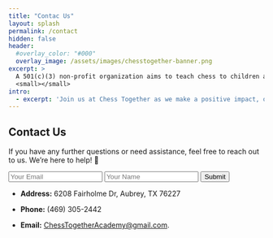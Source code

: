 ```yaml
---
title: "Contac Us"
layout: splash
permalink: /contact
hidden: false
header:
  #overlay_color: "#000"
  overlay_image: /assets/images/chesstogether-banner.png
excerpt: >
  A 501(c)(3) non-profit organization aims to teach chess to children and special needs children<br />
  <small></small>
intro: 
  - excerpt: 'Join us at Chess Together as we make a positive impact, one move at a time! ♟️🌟'
---
```



## Contact Us

If you have any further questions or need assistance, feel free to reach out to us. We’re here to help! 🌟

<form accept-charset="UTF-8" action="https://formkeep.com/f//393760052d62de7efde07be7d9e5d70f" method="POST">
  <input type="email" name="email" placeholder="Your Email">
  <input type="text" name="name" placeholder="Your Name">
  <input type="hidden" name="utf8" value="✓">
  <button type="submit">Submit</button>
</form>

* __Address:__ 6208 Fairholme Dr, Aubrey, TX 76227

 * __Phone:__ (469) 305-2442 
 
 * __Email:__ [ChessTogetherAcademy@gmail.com](mailto:ChessTogetherAcademy@gmail.com). 



